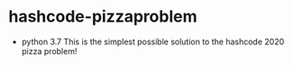 # hashcode-pizzaproblem
* python 3.7
This is the simplest possible solution to the hashcode 2020 pizza problem!

